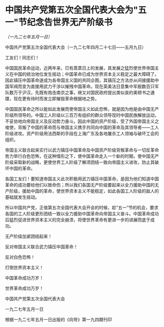# 中国共产党第五次全国代表大会为"五一"节纪念告世界无产阶级书

*（一九二七年五月一日）*

中国共产党第五次全国代表大会（一九二七年四月二十七日——五月九日）

工友们！同志们！

 中国国民革命运动，近两年来，已有蒸蒸日上的发展，其发展之猛烈使世界帝国主义在中国的统治地位发生摇动；中国革命已成为世界资本主义稳定之最大障碍了。因此镇压中国革命遂成为各帝国主义国的共同企图，其镇压之方法亦从间接援助中国军阀而变为直接用武力干涉以摧残中国革命。现在英美法日意集中军舰数百只军队数万于沪汉，先既有炮击南京之事，继又对国民政府提出类似哀的美顿书之通牒，现在更有待时而发立即摧毁革命根据地之势。

 中国国民革命之所以能如此发展而使帝国主义如此恐怖，就是因为他是由中国无产阶级所领导的。中国工人阶级以三百万有组织的群众领导现时中国民族解放运动，不妥协地向帝国主义及反动势力奋斗。因此中国的资产阶级，受了外国帝国主义之唆使，背叛了中国的革命而与帝国主义携手共同向中国的革命及其领导者——工人阶级进攻。资产阶级用法西斯的手段在上海广东及各地屠杀工人领袖与破坏工会的组织。

 帝国主义联合起来实行以武力镇压中国革命及中国资产阶级背叛革命与一切反革命势力举行白色恐怖，在这种情形之下，使中国革命走入一个新的时期，使中国无产阶级采取新的战略，更使世界工人阶级了解须团结一致向帝国主义进攻，防止其破坏中国的革命。

 各国工友们！要知道帝国主义此次积极用武力镇压中国革命，是因为他们知道中国革命的成功要给他们以致命伤；所以我们各国无产阶级要起来以全力援助中国的无产阶级，援助中国的革命，使世界资本主义不能稳定，如此各国工人阶级的敌人的基础就发生摇动。

 所以中国共产党，正值第五次全国代表大会开会的时候，趁“五一”节的机会，要求各国的工人阶级更形团结一致以全力援助中国革命向帝国主义奋斗。中国革命成功后猛烈促进世界资本主义的完全崩溃，将使世界革命有更进一步的进展而底于成功。

 无产阶级加紧团结起来！

 反对帝国主义联合武力镇压中国革命！

 反对白色恐怖！

 打倒世界资本主义！

 中国革命成功万岁！

 世界革命成功万岁！

中国共产党第五次全国代表大会

 一九二七年五月一日

根据一九二七年五月一日出版的《向导》第一九四期刊印